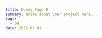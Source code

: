 ```yaml
---
title: Dummy Page 8
summary: Write about your project here...
tags:
  - DM
date: 2022-01-01
---
```


